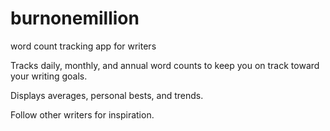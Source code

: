 # burnonemillion
word count tracking app for writers

Tracks daily, monthly, and annual word counts to keep you on track toward your writing goals.

Displays averages, personal bests, and trends.

Follow other writers for inspiration.
